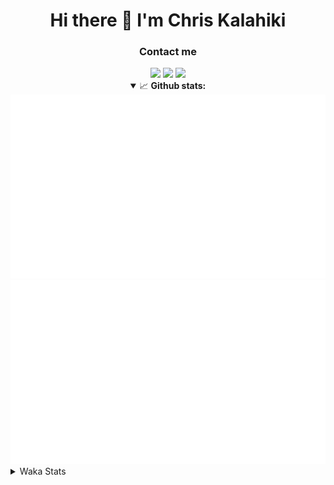 <div align="center">
 <h1>Hi there 👋 I'm Chris Kalahiki</h1>
 <h3>Contact me</h3>
 <a href="mailto:chris.kalahiki@gmail.com"><img src="https://img.shields.io/badge/gmail-%23D14836.svg?&style=for-the-badge&logo=gmail&logoColor=white"/></a>
 <a href="https://twitter.com/ChrisKalahiki"><img src="https://img.shields.io/badge/twitter-%231DA1F2.svg?&style=for-the-badge&logo=twitter&logoColor=white"/></a>
 <a href="https://www.linkedin.com/in/ChrisKalahiki"><img src="https://img.shields.io/badge/linkedin-%230077B5.svg?&style=for-the-badge&logo=linkedin&logoColor=white"/></a>
<details open>
  <summary>📈 <b>Github stats:</b></summary>
  <img src="https://github.com/ChrisKalahiki/github-stats/blob/master/generated/overview.svg"/>
  <img src="https://github.com/ChrisKalahiki/github-stats/blob/master/generated/languages.svg"/>
</details>
</div>

<details>
  <summary>Waka Stats</summary>
<!--START_SECTION:waka-->
**🐱 My GitHub Data** 

> 🏆 100 Contributions in the Year 2021
 > 
> 📦 6.0 MB Used in GitHub's Storage 
 > 
> 💼 Opted to Hire
 > 
> 📜 27 Public Repositories 
 > 
> 🔑 22 Private Repositories  
 > 
**I'm an Early 🐤** 

```text
🌞 Morning    93 commits     ██████░░░░░░░░░░░░░░░░░░░   24.67% 
🌆 Daytime    111 commits    ███████░░░░░░░░░░░░░░░░░░   29.44% 
🌃 Evening    156 commits    ██████████░░░░░░░░░░░░░░░   41.38% 
🌙 Night      17 commits     █░░░░░░░░░░░░░░░░░░░░░░░░   4.51%

```
📅 **I'm Most Productive on Sunday** 

```text
Monday       49 commits     ███░░░░░░░░░░░░░░░░░░░░░░   13.0% 
Tuesday      41 commits     ██░░░░░░░░░░░░░░░░░░░░░░░   10.88% 
Wednesday    68 commits     ████░░░░░░░░░░░░░░░░░░░░░   18.04% 
Thursday     58 commits     ███░░░░░░░░░░░░░░░░░░░░░░   15.38% 
Friday       45 commits     ███░░░░░░░░░░░░░░░░░░░░░░   11.94% 
Saturday     14 commits     █░░░░░░░░░░░░░░░░░░░░░░░░   3.71% 
Sunday       102 commits    ██████░░░░░░░░░░░░░░░░░░░   27.06%

```


📊 **This Week I Spent My Time On** 

```text
⌚︎ Time Zone: America/Chicago

💬 Programming Languages: 
Python                   45 mins             ████████████████████████░   98.02% 
Text                     0 secs              ░░░░░░░░░░░░░░░░░░░░░░░░░   1.98%

🔥 Editors: 
VS Code                  46 mins             █████████████████████████   100.0%

🐱‍💻 Projects: 
adventofcode2021solutions46 mins             █████████████████████████   100.0%

💻 Operating System: 
Linux                    46 mins             █████████████████████████   100.0%

```

**I Mostly Code in Python** 

```text
Python                   13 repos            ██████░░░░░░░░░░░░░░░░░░░   27.08% 
C#                       10 repos            █████░░░░░░░░░░░░░░░░░░░░   20.83% 
Jupyter Notebook         10 repos            █████░░░░░░░░░░░░░░░░░░░░   20.83% 
JavaScript               4 repos             ██░░░░░░░░░░░░░░░░░░░░░░░   8.33% 
HTML                     2 repos             █░░░░░░░░░░░░░░░░░░░░░░░░   4.17%

```


**Timeline**

![Chart not found](https://raw.githubusercontent.com/ChrisKalahiki/ChrisKalahiki/main/charts/bar_graph.png) 


 Last Updated on 18/12/2021
<!--END_SECTION:waka-->
</details>

